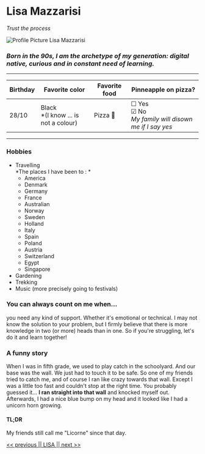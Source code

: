 # Lisa Mazzarisi 

*Trust the process*

![Profile Picture Lisa Mazzarisi](Profile-Picture-Lisa-Mazzarisi.jpeg "My Profile Picture" )

### *Born in the 90s, I am the archetype of my generation: digital native, curious and in constant need of learning.* 

***
| Birthday | Favorite color                          | Favorite food | Pinneapple on pizza?                                                     |
| -------- | --------------------------------------- | ------------- | ------------------------------------------------------------------------ |
| 28/10    | Black <br>*(I know ... is not a colour) | Pizza 🍕       | &#9744; Yes <br/>&#9745; No <br> *My family will disown me if I say yes* |


***

### Hobbies 
* Travelling <br>
  *The places I have been to : *
  - America 
  - Denmark 
  - Germany 
  - France 
  - Australian
  - Norway
  - Sweden
  - Holland
  - Italy
  - Spain
  - Poland
  - Austria 
  - Switzerland
  - Egypt
  - Singapore
* Gardening
* Trekking 
* Music (more precisely going to festivals)

### You can always count on me when... 

you need any kind of support. Whether it's emotional or technical. I may not know the solution to your problem, but I firmly believe that there is more knowledge in two (or more) heads than in one. So if you're struggling, let's do it and learn together! 

### A funny story 

When I was in fifth grade, we used to play catch in the schoolyard. And our base was the wall. We just had to touch it to be safe. So one of my friends tried to catch me, and of course I ran like crazy towards that wall. Except I was a little too fast and couldn't stop at the right time. You probably guessed it... **I ran straight into that wall** and knocked myself out. Afterwards, I had a nice blue bump on my head and it looked like I had a unicorn horn growing. 

#### TL;DR
My friends still call me "Licorne" since that day. 

[<<  previous ](https://github.com/l4ur4nn3/markdown-challenge.git)[|| LISA ||](https://github.com/lilouMazzarisi/markdown-challenge.git)[ next >>](https://github.com/Shikibata/markdown-challenge.git)
 